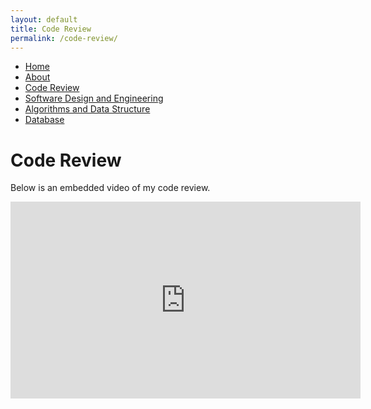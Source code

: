 ```yaml
---
layout: default
title: Code Review
permalink: /code-review/
---
```


<nav>
  <ul>
    <li><a href="/">Home</a></li>
    <li><a href="/about/">About</a></li>
    <li><a href="/code-review/">Code Review</a></li>
    <li><a href="/software-design-engineering/">Software Design and Engineering</a></li>
    <li><a href="/algorithms-data-structure/">Algorithms and Data Structure</a></li>
    <li><a href="/database/">Database</a></li>
  </ul>
</nav>

# Code Review

Below is an embedded video of my code review.

<iframe width="560" height="315" src="https://www.youtube-nocookie.com/embed/y7ip-TVkY4U" 
frameborder="0" allow="accelerometer; autoplay; encrypted-media; gyroscope; picture-in-picture" allowfullscreen>
</iframe>